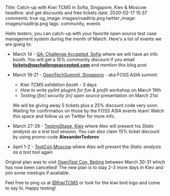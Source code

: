 Title: Catch-up with Kiwi TCMS in Sofia, Singapore, Kiev & Moscow
headline: and get discounts and free tickets
date: 2020-02-17 15:37
comments: true
og_image: images/roadtrip.png
twitter_image: images/roadtrip.png
tags: community, events

Hello testers,
you can catch-up with your favorite open source test case management system
during the month of March. Here's a list of events we are going to:

* March 14 - [QA: Challenge Accepted, Sofia](https://qachallengeaccepted.com/)
  where we will have an info booth. You will get a 15% community discount if
  you email **tickets@qachallengeaccepted.com** and mention this blog post
* March 19-21 - [OpenTechSummit, Singapore](https://summit.fossasia.org/) -
  aka FOSS ASIA summit:
    - *Kiwi TCMS exhibition booth* - 3 days
    - *How to write pylint plugins for fun & profit* workshop on March 19th
    - *Testing [for] security [in] open source* presentation on March 21st

  We will be giving away 5 tickets plus a 25% discount code very soon. Waiting
  for confirmation on those by the FOSS ASIA events team! Watch this space
  and follow us on Twitter for more info.

* March 27-28 - [TestingStage, Kiev](https://testingstage.com/) where Alex
  will present his *Static analysis as a test tool* session. You can also claim
  15% ticket discount by using promo-code **AlexanderTodorov**
* April 1-2 - [TestCon Moscow](https://testconf.ru/) where Alex will present
  the *Static analysis as a test tool* again


Original plan was to visit [OpenTest Con, Beijing](https://opentestcon.org/)
between March 30-31 which has now been cancelled! The new plan is to
stay 2-3 more days in Kiev and join some meetups if available.

Feel free to ping us at [@KiwiTCMS](https://twitter.com/KiwiTCMS) or look for the
kiwi bird logo and come to say hi. Happy testing!

